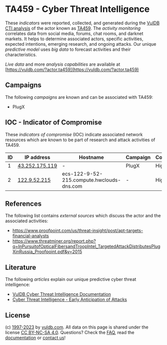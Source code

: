 # TA459 - Cyber Threat Intelligence

These _indicators_ were reported, collected, and generated during the [VulDB CTI analysis](https://vuldb.com/?kb.cti) of the actor known as [TA459](https://vuldb.com/?actor.ta459). The _activity monitoring_ correlates data from social media, forums, chat rooms, and darknet markets. It helps to determine associated actors, specific activities, expected intentions, emerging research, and ongoing attacks. Our unique _predictive model_ uses _big data_ to forecast activities and their characteristics.

_Live data_ and more _analysis capabilities_ are available at [https://vuldb.com/?actor.ta459](https://vuldb.com/?actor.ta459)

## Campaigns

The following _campaigns_ are known and can be associated with TA459:

* PlugX

## IOC - Indicator of Compromise

These _indicators of compromise_ (IOC) indicate associated network resources which are known to be part of research and attack activities of TA459.

ID | IP address | Hostname | Campaign | Confidence
-- | ---------- | -------- | -------- | ----------
1 | [43.252.175.119](https://vuldb.com/?ip.43.252.175.119) | - | PlugX | High
2 | [122.9.52.215](https://vuldb.com/?ip.122.9.52.215) | ecs-122-9-52-215.compute.hwclouds-dns.com | - | High

## References

The following list contains _external sources_ which discuss the actor and the associated activities:

* https://www.proofpoint.com/us/threat-insight/post/apt-targets-financial-analysts
* https://www.threatminer.org/report.php?q=InPursuitofOpticalFibersandTroopIntel_TargetedAttackDistributesPlugXinRussia_Proofpoint.pdf&y=2015

## Literature

The following _articles_ explain our unique predictive cyber threat intelligence:

* [VulDB Cyber Threat Intelligence Documentation](https://vuldb.com/?kb.cti)
* [Cyber Threat Intelligence - Early Anticipation of Attacks](https://www.scip.ch/en/?labs.20201022)

## License

(c) [1997-2023](https://vuldb.com/?kb.changelog) by [vuldb.com](https://vuldb.com/?kb.about). All data on this page is shared under the license [CC BY-NC-SA 4.0](https://creativecommons.org/licenses/by-nc-sa/4.0/). Questions? Check the [FAQ](https://vuldb.com/?kb.faq), read the [documentation](https://vuldb.com/?kb) or [contact us](https://vuldb.com/?contact)!
